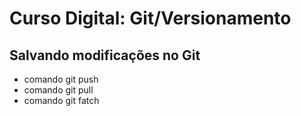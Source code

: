 # Curso Digital: Git/Versionamento

## Salvando modificações no Git
* comando git push
* comando git pull
* comando git fatch
